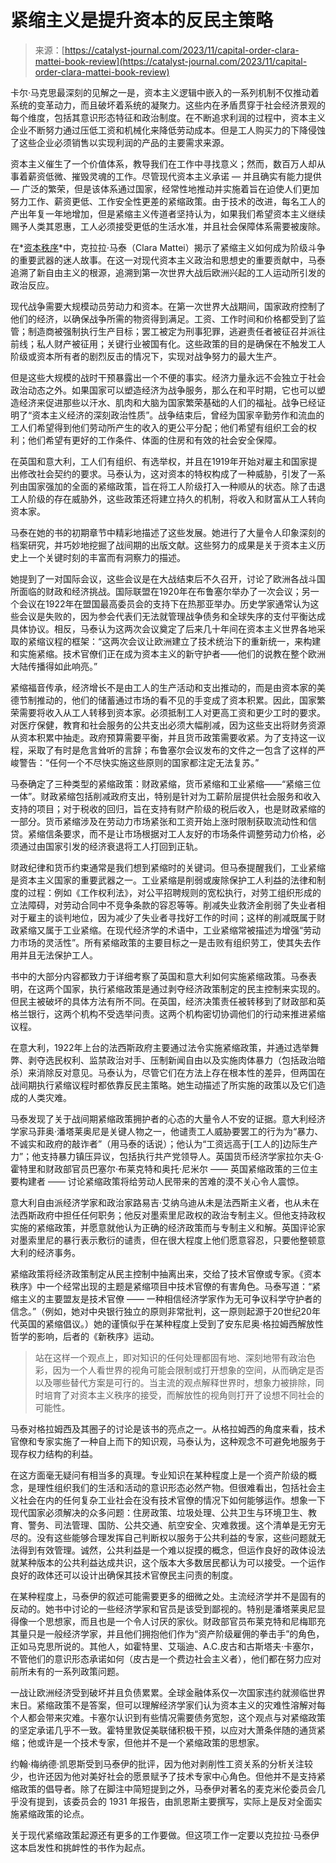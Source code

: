 <!--yml

分类：未分类

日期：2024-05-27 14:39:59

-->

# 紧缩主义是提升资本的反民主策略

> 来源：[https://catalyst-journal.com/2023/11/capital-order-clara-mattei-book-review](https://catalyst-journal.com/2023/11/capital-order-clara-mattei-book-review)

卡尔·马克思最深刻的见解之一是，资本主义逻辑中嵌入的一系列机制不仅推动着系统的变革动力，而且破坏着系统的凝聚力。这些内在矛盾贯穿于社会经济景观的每个维度，包括其意识形态特征和政治制度。在不断追求利润的过程中，资本主义企业不断努力通过压低工资和机械化来降低劳动成本。但是工人购买力的下降侵蚀了这些企业必须销售以实现利润的产品的主要需求来源。

资本主义催生了一个价值体系，教导我们在工作中寻找意义；然而，数百万人却从事着薪资低微、摧毁灵魂的工作。尽管现代资本主义承诺 — 并且确实有能力提供 — 广泛的繁荣，但是该体系通过国家，经常性地推动并实施着旨在迫使人们更加努力工作、薪资更低、工作安全性更差的紧缩政策。由于技术的改进，每名工人的产出年复一年地增加，但是紧缩主义传道者坚持认为，如果我们希望资本主义继续赐予人类其恩惠，工人必须接受更低的生活水准，并且社会保障体系需要被废除。

在*[资本秩序](https://press.uchicago.edu/ucp/books/book/chicago/C/bo181707138.html)*中，克拉拉·马泰（Clara Mattei）揭示了紧缩主义如何成为阶级斗争的重要武器的迷人故事。在这一对现代资本主义政治和思想史的重要贡献中，马泰追溯了新自由主义的根源，追溯到第一次世界大战后欧洲兴起的工人运动所引发的政治反应。

现代战争需要大规模动员劳动力和资本。在第一次世界大战期间，国家政府控制了他们的经济，以确保战争所需的物资得到满足。工资、工作时间和价格都受到了监管；制造商被强制执行生产目标；罢工被定为刑事犯罪，逃避责任者被征召并派往前线；私人财产被征用；关键行业被国有化。这些政策的目的是确保在不触发工人阶级或资本所有者的剧烈反击的情况下，实现对战争努力的最大生产。

但是这些大规模的战时干预暴露出一个不便的事实。经济力量永远不会独立于社会政治动态之外。如果国家可以塑造经济为战争服务，那么在和平时期，它也可以塑造经济来促进那些以汗水、肌肉和大脑为国家繁荣基础的人们的福祉。战争已经证明了“资本主义经济的深刻政治性质”。战争结束后，曾经为国家辛勤劳作和流血的工人们希望得到他们劳动所产生的收入的更公平分配；他们希望有组织工会的权利；他们希望有更好的工作条件、体面的住房和有效的社会安全保障。

在英国和意大利，工人们有组织、有选举权，并且在1919年开始对雇主和国家提出修改社会契约的要求。马泰认为，这对资本的特权构成了一种威胁，引发了一系列由国家强加的全面的紧缩政策，旨在将工人阶级打入一种顺从的状态。除了击退工人阶级的存在威胁外，这些政策还将建立持久的机制，将收入和财富从工人转向资本家。

马泰在她的书的初期章节中精彩地描述了这些发展。她进行了大量令人印象深刻的档案研究，并巧妙地挖掘了战间期的出版文献。这些努力的成果是关于资本主义历史上一个关键时刻的丰富而有洞察力的描述。

她提到了一对国际会议，这些会议是在大战结束后不久召开，讨论了欧洲各战斗国所面临的财政和经济挑战。国际联盟在1920年在布鲁塞尔举办了一次会议；另一个会议在1922年在盟国最高委员会的支持下在热那亚举办。历史学家通常认为这些会议是失败的，因为参会代表们无法就管理战争债务和全球失序的支付平衡达成具体协议。相反，马泰认为这两次会议奠定了后来几十年间在资本主义世界各地采取的紧缩议程的框架：“这两次会议让欧洲建立了技术统治下的重新统一，来构建和实施紧缩。技术官僚们正在成为资本主义的新守护者——他们的说教在整个欧洲大陆传播得如此响亮。”

紧缩福音传承，经济增长不是由工人的生产活动和支出推动的，而是由资本家的美德节制推动的，他们的储蓄通过市场的看不见的手变成了资本积累。因此，国家繁荣需要将收入从工人转移到资本家。必须抵制工人对更高工资和更少工时的要求。对医疗保健，教育和社会服务的公共支出必须大幅削减，因为这些支出将财务资源从资本积累中抽走。政府预算需要平衡，并且货币政策需要收紧。为了支持这一议程，采取了有时是危言耸听的言辞；布鲁塞尔会议发布的文件之一包含了这样的严峻警告：“任何一个不尽快实施这些原则的国家都注定无法复苏。”

马泰确定了三种类型的紧缩政策：财政紧缩，货币紧缩和工业紧缩——“紧缩三位一体”。财政紧缩包括削减政府支出，特别是针对为工薪阶层提供社会服务和收入支持的项目；对于税收的回归，旨在支持有财产阶级的税后收入，也是财政紧缩的一部分。货币紧缩涉及在劳动力市场紧张和工资开始上涨时限制获取流动性和信贷。紧缩信条要求，而不是让市场根据对工人友好的市场条件调整劳动力价格，必须通过由国家引发的经济衰退将工人打回到正轨。

财政纪律和货币约束通常是我们想到紧缩时的关键词。但马泰提醒我们，工业紧缩是资本主义国家的重要武器之一。工业紧缩是削弱或废除保护工人利益的法律和制度的过程：例如《工作权利法》，对公平招聘规则的宽松执行，对劳工组织形成的立法障碍，对劳动合同中不竞争条款的容忍等等。削减失业救济金削弱了失业者相对于雇主的谈判地位，因为减少了失业者寻找好工作的时间；这样的削减既属于财政紧缩又属于工业紧缩。在现代经济学的术语中，工业紧缩常被描述为增强“劳动力市场的灵活性”。所有紧缩政策的主要目标之一是击败有组织劳工，使其失去作用并且无法保护工人。

书中的大部分内容都致力于详细考察了英国和意大利如何实施紧缩政策。马泰表明，在这两个国家，执行紧缩政策是通过剥夺经济政策制定的民主控制来实现的。但民主被破坏的具体方法有所不同。在英国，经济决策责任被转移到了财政部和英格兰银行，这两个机构不受选举问责。这两个机构密切协调他们的行动来推进紧缩议程。

在意大利，1922年上台的法西斯政府主要通过法令实施紧缩政策，并通过选举舞弊、剥夺选民权利、监禁政治对手、压制新闻自由以及实施肉体暴力（包括政治暗杀）来消除反对意见。马泰认为，尽管它们在方法上存在根本性的差异，但两国在战间期执行紧缩议程时都依靠反民主策略。她生动描述了所实施的政策以及它们造成的人类灾难。

马泰发现了关于战间期紧缩政策拥护者的心态的大量令人不安的证据。意大利经济学家马菲奥·潘塔莱奥尼是关键人物之一，他谴责工人威胁要罢工的行为为“暴力、不诚实和政府的敲诈者”（用马泰的话说）；他认为“工资远高于[工人的]边际生产力”；他支持暴力镇压异议，包括执行共产党领导人。英国货币经济学家拉尔夫·G·霍特里和财政部官员巴塞尔·布莱克特和奥托·尼米尔 —— 英国紧缩政策的三位主要构建者 —— 讨论紧缩政策将给劳动人民带来的苦难的漠不关心令人震惊。

意大利自由派经济学家和政治家路易吉·艾纳乌迪从未是法西斯主义者，也从未在法西斯政府中担任任何职务；他反对墨索里尼政权的政治专制主义。但他支持政权实施的紧缩政策，并愿意就他认为正确的经济政策而与专制主义和解。英国评论家对墨索里尼的暴行表示敷衍的谴责，但在很大程度上他们愿意容忍，只要他整顿意大利的经济事务。

紧缩政策将经济政策制定从民主控制中抽离出来，交给了技术官僚或专家。《资本秩序》中一个经常出现的主题是紧缩项目中技术官僚的有害角色。马泰写道：“紧缩主义的主要盟友是技术官僚 —— 一种相信经济学家作为无可争议科学守护者的信念。”（例如，她对中央银行独立的原则非常批判，这一原则起源于20世纪20年代英国的紧缩倡议。）她的谨慎似乎在某种程度上受到了安东尼奥·格拉姆西解放性哲学的影响，后者的《新秩序》运动。

> 站在这样一个观点上，即对知识的任何处理都固有地、深刻地带有政治色彩，因为一个人看世界的视角可能会限制或打开想象的空间，从而确定是否以及哪些替代方案是可行的。当主流的观点解释世界时，想象力被排除，同时培育了对资本主义秩序的接受，而解放性的视角则打开了设想不同社会的可能性。

马泰对格拉姆西及其圈子的讨论是该书的亮点之一。从格拉姆西的角度来看，技术官僚和专家实施了一种自上而下的知识观，马泰认为，这种观念不可避免地服务于现存权力结构的利益。

在这方面毫无疑问有相当多的真理。专业知识在某种程度上是一个资产阶级的概念，是理性组织我们的生活和活动的意识形态必然产物。但很难看出，包括社会主义社会在内的任何复杂工业社会在没有技术官僚的情况下如何能够运作。想象一下现代国家必须解决的众多问题：住房政策、垃圾处理、公共卫生与环境卫生、教育、警务、司法管理、国防、公共交通、航空安全、灾难救援。这个清单是无穷无尽的。没有这些能够合理发挥自己判断权以服务于公共利益的专家，这些问题就无法得到有效管理。诚然，公共利益是一个难以捉摸的概念，但运作良好的政体设法就某种版本的公共利益达成共识，这个版本大多数居民都认为可以接受。一个运作良好的政体还可以设计出确保其技术官僚民主问责的制度。

在某种程度上，马泰伊的叙述可能需要更多的细微之处。主流经济学并不是固有的反动的。她书中讨论的一些经济学家和官员是该受到鄙视的。特别是潘塔莱奥尼显得像一个思想家，而且也是一个令人讨厌的家伙。财政部官员布莱克特和尼梅耶充其量只是一般经济学家，并且他们拥抱他们作为“资产阶级雇佣的拳击手”的角色，正如马克思所说的。其他人，如霍特里、艾瑙迪、A.C.皮古和古斯塔夫·卡塞尔，不管他们的意识形态承诺如何（皮古是一个费边社会主义者），他们都在努力应对前所未有的一系列政策问题。

一战让欧洲经济受到破坏并且负债累累。全球金融体系仅一次国家违约就濒临世界末日。紧缩政策不是答案，但可以理解经济学家们认为资本主义的灾难性溶解对每个人都会带来灾难。卡塞尔认识到有些情况需要债务宽恕，这个观点与对紧缩政策的坚定承诺几乎不一致。霍特里敦促美联储积极干预，以应对大萧条伴随的通货紧缩；他或许是一个技术专家，但他并不是一个紧缩政策的思想家。

约翰·梅纳德·凯恩斯受到马泰伊的批评，因为他对剥削性工资关系的分析关注较少，也许还因为他对美好社会的愿景赋予了技术专家中心角色。但他并不是支持紧缩政策的倡导者。除了在脚注中简短提到之外，马泰伊对著名的麦克米伦委员会几乎没有提到，该委员会的 1931 年报告，由凯恩斯主要撰写，实际上是反对全面实施紧缩政策的论点。

关于现代紧缩政策起源还有更多的工作要做。但这项工作一定要以克拉拉·马泰伊这本启发性和挑衅性的书作为起点。
